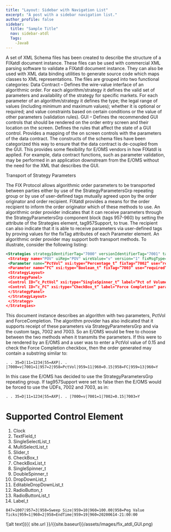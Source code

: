```yaml
---
title: "Layout: Sidebar with Navigation List"
excerpt: "A post with a sidebar navigation list."
author_profile: false
sidebar:
  title: "Sample Title"
  nav: sidebar-atdl
  Tags:
    -Java8
---
```


A set of XML Schema files has been created to describe the structure of a FIXatdl document instance. These files can be
used with commercial XML parsing software to validate a FIXatdl document instance. They can also be used with XML
data binding utilities to generate source code which maps classes to XML representations. The files are grouped into two
functional categories:
Data Contract – Defines the wire-value interface of an algorithmic order. For each algorithm/strategy it defines
the valid set of parameters and availability of the strategy for specific markets. For each parameter of an
algorithm/strategy it defines the type; the legal range of values (including minimum and maximum values);
whether it is optional or required; and value constraints based on certain conditions or the value of other
parameters (validation rules).
GUI – Defines the recommended GUI controls that should be rendered on the order entry screen and their
location on the screen. Defines the rules that affect the state of a GUI control. Provides a mapping of the on
screen controls with the parameters of the data contract.
The constructs of the schema files have been categorized this way to ensure that the data contract is de-coupled from the
GUI. This provides some flexibility for E/OMS vendors in how FIXatdl is applied. For example, data contract functions,
such as parameter validation, may be performed in an application downstream from the E/OMS without the need for the
XML that describes the GUI.

Transport of Strategy Parameters

The FIX Protocol allows algorithmic order parameters to be transported between parties either by use of the
StrategyParametersGrp repeating group or by use of user-defined tags mutually agreed upon by the order originator and
order recipient. FIXatdl provides a means for the order recipient to inform the order originator which of these methods to
use.
An algorithmic order provider indicates that it can receive parameters through the StrategyParametersGrp component
block (tags 957-960) by setting the attribute of the Strategies element, tag957Support, to true. The recipient can also
indicate that it is able to receive parameters via user-defined tags by proving values for the fixTag attributes of each
Parameter element. An algorithmic order provider may support both transport methods.
To illustrate, consider the following listing:

```xml
<Strategies strategyIdentifierTag="7000" versionIdentifierTag="7001" tag957Support=”true”>
 <Strategy name="POV" uiRep="POV" wireValue="v" version="1" fixMsgType="D">
 <Parameter name=”PctVol” xsi:type=”Percentage_t” fixTag=”7002” use=”required”/>
 <Parameter name=”FC” xsi:type=”Boolean_t” fixTag=”7003” use=”required”/>
 <StrategyLayout>
 <StrategyPanel>
 <Control ID=”c_PctVol” xsi:type=”SingleSpinner_t” label=”Pct of Volume” parameterRef=”PctVol”/>
 <Control ID=”c_FC” xsi:type=”CheckBox_t” label=”Force Completion” parameterRef=”FC”/>
 </StrategyPanel>
 </StrategyLayout>
 </Strategy>
</Strategies>
```

This document instance describes an algorithm with two parameters, PctVol and ForceCompletion. The algorithm
provider has also indicated that it supports receipt of these parameters via StrategyParametersGrp and via the custom tags,
7002 and 7003. So an E/OMS would be free to choose between the two methods when it transmits the parameters. If this 
were to be rendered by an E/OMS and a user was to enter a PctVol value of 0.15 and check the Force Completion
checkbox, then the order generated may contain a substring similar to:
```
. . 35=D|11=1234|55=AXP|. . |7000=v|7001=1|957=2|958=PctVol|959=11|960=0.15|958=FC|959=13|960=Y
```
In this case the E/OMS has decided to use the StrategyParametersGrp repeating group. If tag957Support were set to false
then the E/OMS would be forced to use the UDFs, 7002 and 7003, as in:
```
. . 35=D|11=1234|55=AXP|. . |7000=v|7001=1|7002=0.15|7003=Y
```


# Supported Control Element

1. Clock
2. TextField_t
3. SingleSelectList_t
4. MultiSelectList_t
5. Slider_t
6. CheckBox_t
7. CheckBoxList_t
8. SingleSpinner_t
9. DoubleSpinner_t
10. DropDownList_t
11. EditableDropDownList_t
12. RadioButton_t
13. RadioButtonList_t
14. Label_t

```
847=1007|957=3|958=Sweep Size|959=10|960=100.00|958=Peg Value Ticks|959=1|960=2|958=EndTime|959=19|960=20200614-21:00:00
```

![alt text]({{ site.url }}/{{site.baseurl}}/assets/images/fix_atdl_GUI.png)


